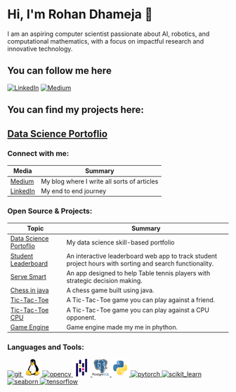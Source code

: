 <h1 align="left">Hi, I'm Rohan Dhameja 👋</h1> 
I am an aspiring computer scientist passionate about AI, robotics, and computational mathematics, with a focus on impactful research and innovative technology.

## You can follow me here ##
[![LinkedIn](https://img.shields.io/badge/linkedin-%230077B5.svg?style=for-the-badge&logo=linkedin&logoColor=white)](https://www.linkedin.com/in/rohan-dhameja-b221b6327/)
[![Medium](https://img.shields.io/badge/Medium-12100E?style=for-the-badge&logo=medium&logoColor=white)](https://medium.com/@rohanD_HS)


## You can find my projects here: ##
## [Data Science Portoflio](https://github.com/RohanDhameja/Data-Science-Portofolio) ##



<h3 align="left">Connect with me:</h3>

| Media  | Summary |
| ------------- | ------------- |
| [Medium ](https://medium.com/@rohanD_HS)  | My blog where I write all sorts of articles   |
| [LinkedIn ](https://www.linkedin.com/in/xyz/)  | My end to end journey|


<h3 align="left"> Open Source & Projects:</h3>

| Topic  | Summary |
| ------------- | ------------- |
| [Data Science Portoflio](https://github.com/RohanDhameja/Data-Science-Portofolio) |My data science skill-based portfolio |
| [Student Leaderboard](https://RohanDhameja.github.io/student-leaderboard/) | An interactive leaderboard web app to track student project hours with sorting and search functionality.
| [Serve Smart](https://github.com/RohanDhameja/ServeSmart)   | An app designed to help Table tennis players with strategic decision making.
| [Chess in java](https://github.com/RohanDhameja/chessInJava) | A chess game built using java. |
|[Tic-Tac-Toe](https://github.com/RohanDhameja/TicTacToe)  |A Tic-Tac-Toe game you can play against a friend.|
| [Tic-Tac-Toe CPU](https://github.com/RohanDhameja/ticTacToeCPU) | A Tic-Tac-Toe game you can play against a CPU opponent.|
| [Game Engine](https://github.com/RohanDhameja/rohan_dhameja_game_engine) | Game engine made my me in phython. |


<h3 align="left">Languages and Tools:</h3>
<p align="left"> <a href="https://git-scm.com/" target="_blank" rel="noreferrer"> <img src="https://www.vectorlogo.zone/logos/git-scm/git-scm-icon.svg" alt="git" width="40" height="40"/> </a> <a href="https://www.linux.org/" target="_blank" rel="noreferrer"> <img src="https://raw.githubusercontent.com/devicons/devicon/master/icons/linux/linux-original.svg" alt="linux" width="40" height="40"/> </a> <a href="https://opencv.org/" target="_blank" rel="noreferrer"> <img src="https://www.vectorlogo.zone/logos/opencv/opencv-icon.svg" alt="opencv" width="40" height="40"/> </a> <a href="https://pandas.pydata.org/" target="_blank" rel="noreferrer"> <img src="https://raw.githubusercontent.com/devicons/devicon/2ae2a900d2f041da66e950e4d48052658d850630/icons/pandas/pandas-original.svg" alt="pandas" width="40" height="40"/> </a> <a href="https://www.postgresql.org" target="_blank" rel="noreferrer"> <img src="https://raw.githubusercontent.com/devicons/devicon/master/icons/postgresql/postgresql-original-wordmark.svg" alt="postgresql" width="40" height="40"/> </a> <a href="https://www.python.org" target="_blank" rel="noreferrer"> <img src="https://raw.githubusercontent.com/devicons/devicon/master/icons/python/python-original.svg" alt="python" width="40" height="40"/> </a> <a href="https://pytorch.org/" target="_blank" rel="noreferrer"> <img src="https://www.vectorlogo.zone/logos/pytorch/pytorch-icon.svg" alt="pytorch" width="40" height="40"/> </a> <a href="https://scikit-learn.org/" target="_blank" rel="noreferrer"> <img src="https://upload.wikimedia.org/wikipedia/commons/0/05/Scikit_learn_logo_small.svg" alt="scikit_learn" width="40" height="40"/> </a> <a href="https://seaborn.pydata.org/" target="_blank" rel="noreferrer"> <img src="https://seaborn.pydata.org/_images/logo-mark-lightbg.svg" alt="seaborn" width="40" height="40"/> </a> <a href="https://www.tensorflow.org" target="_blank" rel="noreferrer"> <img src="https://www.vectorlogo.zone/logos/tensorflow/tensorflow-icon.svg" alt="tensorflow" width="40" height="40"/> </a> </p>

